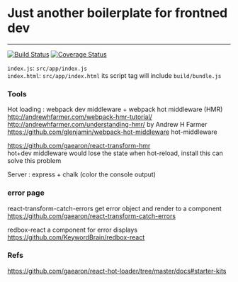 # Just another boilerplate for frontned dev
---

[![Build Status](https://travis-ci.org/gogogeNinja/OneBoilerplate.svg?branch=master)](https://travis-ci.org/gogogeNinja/OneBoilerplate.svg?branch=master)
[![Coverage Status](https://coveralls.io/repos/github/gogogeNinja/OneBoilerplate/badge.svg?branch=master)](https://coveralls.io/github/gogogeNinja/OneBoilerplate?branch=master)



`index.js`: `src/app/index.js`   
`index.html`: `src/app/index.html`  its script tag will include `build/bundle.js`  

### Tools

Hot loading : webpack dev middleware + webpack hot middleware (HMR)  
http://andrewhfarmer.com/webpack-hmr-tutorial/  
http://andrewhfarmer.com/understanding-hmr/ by Andrew H Farmer  
https://github.com/glenjamin/webpack-hot-middleware hot-middleware  

https://github.com/gaearon/react-transform-hmr  
hot+dev middleware would lose the state when hot-reload, install this can solve this problem  

Server : express + chalk (color the console output)


### error page


react-transform-catch-errors  get error object and render to a component
https://github.com/gaearon/react-transform-catch-errors

redbox-react a component for error displays
https://github.com/KeywordBrain/redbox-react

### Refs

https://github.com/gaearon/react-hot-loader/tree/master/docs#starter-kits